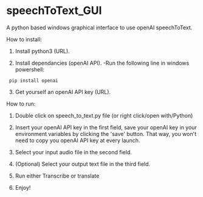 # speechToText_GUI
A python based windows graphical interface to use openAI speechToText.

How to install: 

1) Install python3 (URL).

2) Install dependancies (openAI API).
-Run the following line in windows powershell:
```
 pip install openai
```

3) Get yourself an openAI API key (URL).

How to run: 

1) Double click on speech_to_text.py file (or right click/open with/Python)

2) Insert your openAI API key in the first field, save your openAI key in your environment variables by clicking the 'save' button. That way, you won't need to copy you openAI API key at every launch. 

3) Select your input audio file in the second field. 

4) (Optional) Select your output text file in the third field. 

5) Run either Transcribe or translate

6) Enjoy!
